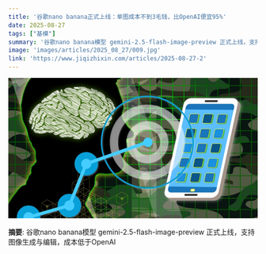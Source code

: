 ```yaml
---
title: '谷歌nano banana正式上线：单图成本不到3毛钱，比OpenAI便宜95%'
date: 2025-08-27
tags: ["基模"]
summary: '谷歌nano banana模型 gemini-2.5-flash-image-preview 正式上线，支持图像生成与编辑，成本低于OpenAI'
image: 'images/articles/2025_08_27/009.jpg'
link: 'https://www.jiqizhixin.com/articles/2025-08-27-2'
---
```

![谷歌nano banana正式上线：单图成本不到3毛钱，比OpenAI便宜95%](images/articles/2025_08_27/009.jpg)

**摘要**: 谷歌nano banana模型 gemini-2.5-flash-image-preview 正式上线，支持图像生成与编辑，成本低于OpenAI
